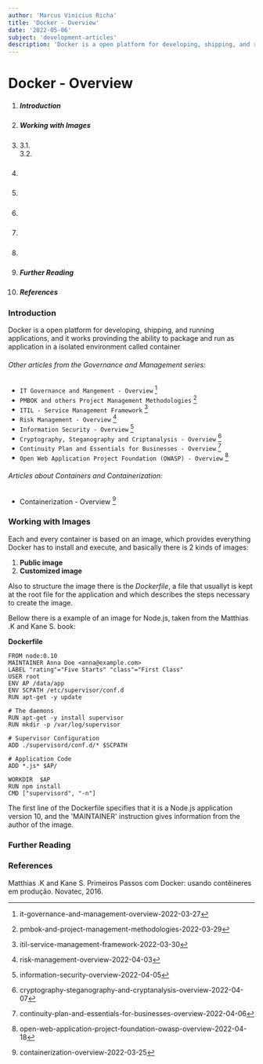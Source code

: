 ```yaml
---
author: 'Marcus Vinicius Richa'
title: 'Docker - Overview'
date: '2022-05-06'
subject: 'development-articles'
description: 'Docker is a open platform for developing, shipping, and running applications, and it works provinding the ability to package and run as application in a isolated environment called container.'
---
```


# Docker - Overview

1. ##### Introduction  
2. ##### Working with Images
3. #####  
	3.1.	
	3.2.
4. ##### 
5. ##### 
6. ##### 
7. #####  
8. ##### 
9. ##### Further Reading
10. ##### References

### Introduction
 
Docker is a open platform for developing, shipping, and running applications, and it works provinding the ability to package and run as application in a isolated environment called container


###### Other articles from the Governance and Management series:
- `IT Governance and Mangement - Overview` [^1]
- `PMBOK and others Project Management Methodologies` [^2]
- `ITIL - Service Management Framework` [^3]
- `Risk Management - Overview` [^4]
- `Information Security - Overview` [^5]
- `Cryptography, Steganography and Criptanalysis - Overview` [^6]
- `Continuity Plan and Essentials for Businesses - Overview` [^7]     
- `Open Web Application Project Foundation (OWASP) - Overview` [^8]


###### Articles about Containers and Containerization:
- Containerization - Overview [^9]


### Working with Images

Each and every container is based on an image, which provides everything Docker has to install and execute, and basically there is 2 kinds of images:

1. **Public image**
2. **Customized image**


Also to structure the image there is the _Dockerfile_, a file that usuallyt is kept at the root file for the application and which describes the steps necessary to create the image.

Bellow there is a example of an image for Node.js, taken from the Matthias .K and Kane S. book:


**Dockerfile**
``` 
FROM node:0.10
MAINTAINER Anna Doe <anna@example.com>
LABEL "rating"="Five Starts" "class"="First Class"
USER root
ENV AP /data/app
ENV SCPATH /etc/supervisor/conf.d
RUN apt-get -y update

# The daemons
RUN apt-get -y install supervisor
RUN mkdir -p /var/log/supervisor

# Supervisor Configuration
ADD ./supervisord/conf.d/* $SCPATH

# Application Code
ADD *.js* $AP/

WORKDIR  $AP
RUN npm install
CMD ["supervisord", "-n"]
``` 

The first line of the Dockerfile specifies that it is a Node.js application version 10, and the 'MAINTAINER' instruction gives information from the author of the image.









### Further Reading



[]()

### References

Matthias .K and Kane S. Primeiros Passos com Docker: usando contêineres em produção. Novatec, 2016.


[]()


[^1]:it-governance-and-management-overview-2022-03-27

[^2]:pmbok-and-project-management-methodologies-2022-03-29

[^3]:itil-service-management-framework-2022-03-30

[^4]:risk-management-overview-2022-04-03

[^5]:information-security-overview-2022-04-05

[^6]:cryptography-steganography-and-cryptanalysis-overview-2022-04-07

[^7]:continuity-plan-and-essentials-for-businesses-overview-2022-04-06

[^8]:open-web-application-project-foundation-owasp-overview-2022-04-18

[^9]:containerization-overview-2022-03-25



